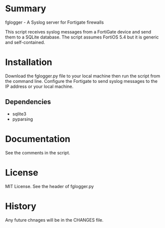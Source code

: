 # Summary
fglogger - A Syslog server for Fortigate firewalls

This script receives syslog messages from a FortiGate device and send them to a SQLite database. The script assumes FortiOS 5.4 but it is generic and self-contained. 

# Installation
Download the fglogger.py file to your local machine then run the script from the command line.
Configure the Fortigate to send syslog messages to the IP address or your local machine.

## Dependencies
* sqlite3
* pyparsing

# Documentation
See the comments in the script.

# License
MIT License. See the header of fglogger.py

# History
Any future chnages will be in the CHANGES file.
